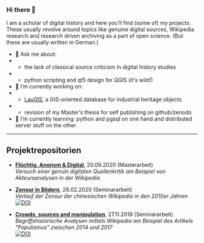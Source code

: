 ### Hi there 👋
I am a scholar of digital history and here you'll find (some of) my projects. These usually revolve around topics like genuine digital sources, Wikipedia research and research driven archiving as a part of open science. (But these are usually written in German.)

- 💬 Ask me about:
- - the lack of classical source criticism in digital history studies
- - python scripting and qt5 design for QGIS (it's wild!)
- 🔭 I’m currently working on:
- - [LauGIS](https://github.com/LausitzBergbaukultur/LauGIS), a GIS-oriented database for industrial heritage objects
- - revision of my Master's thesis for self publishing on github/zenodo
- 🌱 I’m currently learning: python and pgsql on one hand and distributed server stuff on the other

---

## Projektrepositorien

- [**Flüchtig, Anonym & Digital**](https://github.com/krugbuild/fluechtig-anonym-digital), 20.09.2020 (Masterarbeit)<br/>
  _Versuch einer genuin digitalen Quellenkritik am Beispiel von Akteursanalysen in der Wikipedia_

- [**Zensur in Bildern**](https://github.com/krugbuild/zensur-in-bildern), 28.02.2020 (Seminararbeit)<br/>
  _Verlauf der Zensur der chinesischen Wikipedia in den 2010er Jahren_<br/>
  [![DOI](https://zenodo.org/badge/233598495.svg)](https://zenodo.org/badge/latestdoi/233598495)
  
- [**Crowds, sources and manipulation**](https://github.com/krugbuild/zensur-in-bildern), 27.11.2019 (Seminararbeit)<br/>
  _Begriffshistorische Analysen mittels Wikipedia am Beispiel des Artikels "Populismus" zwischen 2014 und 2017_ <br/>
  [![DOI](https://zenodo.org/badge/191734445.svg)](https://zenodo.org/badge/latestdoi/191734445)


<!--
**krugbuild/krugbuild** is a ✨ _special_ ✨ repository because its `README.md` (this file) appears on your GitHub profile.

Here are some ideas to get you started:

- 🔭 I’m currently working on ...
- 🌱 I’m currently learning ...
- 👯 I’m looking to collaborate on ...
- 🤔 I’m looking for help with ...
- 💬 Ask me about ...
- 📫 How to reach me: ...
- 😄 Pronouns: ...
- ⚡ Fun fact: ...
-->
